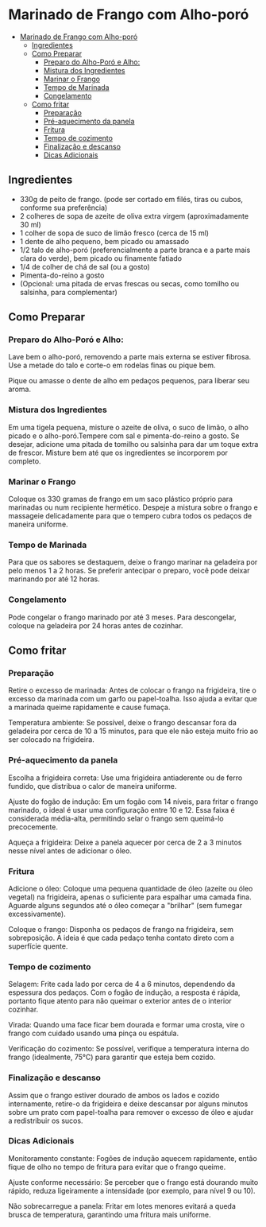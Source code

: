 # Marinado de Frango com Alho-poró

- [Marinado de Frango com Alho-poró](#marinado-de-frango-com-alho-poró)
  - [Ingredientes](#ingredientes)
  - [Como Preparar](#como-preparar)
    - [Preparo do Alho-Poró e Alho:](#preparo-do-alho-poró-e-alho)
    - [Mistura dos Ingredientes](#mistura-dos-ingredientes)
    - [Marinar o Frango](#marinar-o-frango)
    - [Tempo de Marinada](#tempo-de-marinada)
    - [Congelamento](#congelamento)
  - [Como fritar](#como-fritar)
    - [Preparação](#preparação)
    - [Pré-aquecimento da panela](#pré-aquecimento-da-panela)
    - [Fritura](#fritura)
    - [Tempo de cozimento](#tempo-de-cozimento)
    - [Finalização e descanso](#finalização-e-descanso)
    - [Dicas Adicionais](#dicas-adicionais)

## Ingredientes

- 330g de peito de frango. (pode ser cortado em filés, tiras ou cubos, conforme sua preferência)
- 2 colheres de sopa de azeite de oliva extra virgem (aproximadamente 30 ml)
- 1 colher de sopa de suco de limão fresco (cerca de 15 ml)
- 1 dente de alho pequeno, bem picado ou amassado
- 1/2 talo de alho-poró (preferencialmente a parte branca e a parte mais clara do verde), bem picado ou finamente fatiado
- 1/4 de colher de chá de sal (ou a gosto)
- Pimenta-do-reino a gosto
- (Opcional: uma pitada de ervas frescas ou secas, como tomilho ou salsinha, para complementar)

## Como Preparar

### Preparo do Alho-Poró e Alho:

Lave bem o alho-poró, removendo a parte mais externa se estiver fibrosa. Use a metade do talo e corte-o em rodelas finas ou pique bem.

Pique ou amasse o dente de alho em pedaços pequenos, para liberar seu aroma.

### Mistura dos Ingredientes

Em uma tigela pequena, misture o azeite de oliva, o suco de limão, o alho picado e o alho-poró.Tempere com sal e pimenta-do-reino a gosto. Se desejar, adicione uma pitada de tomilho ou salsinha para dar um toque extra de frescor. Misture bem até que os ingredientes se incorporem por completo.

### Marinar o Frango

Coloque os 330 gramas de frango em um saco plástico próprio para marinadas ou num recipiente hermético. Despeje a mistura sobre o frango e massageie delicadamente para que o tempero cubra todos os pedaços de maneira uniforme.

### Tempo de Marinada

Para que os sabores se destaquem, deixe o frango marinar na geladeira por pelo menos 1 a 2 horas. Se preferir antecipar o preparo, você pode deixar marinando por até 12 horas.

### Congelamento

Pode congelar o frango marinado por até 3 meses. Para descongelar, coloque na geladeira por 24 horas antes de cozinhar.

## Como fritar

### Preparação

Retire o excesso de marinada: Antes de colocar o frango na frigideira, tire o excesso da marinada com um garfo ou papel-toalha. Isso ajuda a evitar que a marinada queime rapidamente e cause fumaça.

Temperatura ambiente: Se possível, deixe o frango descansar fora da geladeira por cerca de 10 a 15 minutos, para que ele não esteja muito frio ao ser colocado na frigideira.

### Pré-aquecimento da panela

Escolha a frigideira correta: Use uma frigideira antiaderente ou de ferro fundido, que distribua o calor de maneira uniforme.

Ajuste do fogão de indução: Em um fogão com 14 níveis, para fritar o frango marinado, o ideal é usar uma configuração entre 10 e 12. Essa faixa é considerada média-alta, permitindo selar o frango sem queimá-lo precocemente.

Aqueça a frigideira: Deixe a panela aquecer por cerca de 2 a 3 minutos nesse nível antes de adicionar o óleo.

### Fritura

Adicione o óleo: Coloque uma pequena quantidade de óleo (azeite ou óleo vegetal) na frigideira, apenas o suficiente para espalhar uma camada fina. Aguarde alguns segundos até o óleo começar a "brilhar" (sem fumegar excessivamente).

Coloque o frango: Disponha os pedaços de frango na frigideira, sem sobreposição. A ideia é que cada pedaço tenha contato direto com a superfície quente.

### Tempo de cozimento

Selagem: Frite cada lado por cerca de 4 a 6 minutos, dependendo da espessura dos pedaços. Com o fogão de indução, a resposta é rápida, portanto fique atento para não queimar o exterior antes de o interior cozinhar.

Virada: Quando uma face ficar bem dourada e formar uma crosta, vire o frango com cuidado usando uma pinça ou espátula.

Verificação do cozimento: Se possível, verifique a temperatura interna do frango (idealmente, 75°C) para garantir que esteja bem cozido.

### Finalização e descanso

Assim que o frango estiver dourado de ambos os lados e cozido internamente, retire-o da frigideira e deixe descansar por alguns minutos sobre um prato com papel-toalha para remover o excesso de óleo e ajudar a redistribuir os sucos.

### Dicas Adicionais

Monitoramento constante: Fogões de indução aquecem rapidamente, então fique de olho no tempo de fritura para evitar que o frango queime.

Ajuste conforme necessário: Se perceber que o frango está dourando muito rápido, reduza ligeiramente a intensidade (por exemplo, para nível 9 ou 10).

Não sobrecarregue a panela: Fritar em lotes menores evitará a queda brusca de temperatura, garantindo uma fritura mais uniforme.